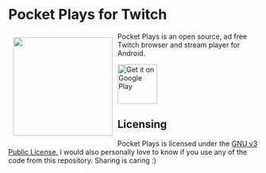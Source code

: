 # Pocket Plays for Twitch
<img src="https://lh3.googleusercontent.com/uYQLNHtuzLKnyCFUA5CeAqaO6EcsTHXl6kI9D4xc1Rp67cxoTjXuvIJUycSLl2rLXw=w300-rw" align="left" width="200" hspace="10" vspace="10"/>

Pocket Plays is an open source, ad free Twitch browser and stream player for Android.

<a href="https://play.google.com/store/apps/details?id=net.nrask.notifyme">
    <img alt="Get it on Google Play" height="80" 
         src="https://play.google.com/intl/en_us/badges/images/generic/en_badge_web_generic.png" />
</a>

## Licensing

Pocket Plays is licensed under the [GNU v3 Public License.](license.txt)
I would also personally love to know if you use any of the code from this repository. Sharing is caring :)
